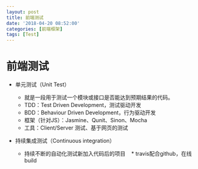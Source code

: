 ```yaml
---
layout: post
title: 前端测试
date: '2018-04-20 08:52:00'
categories: [前端框架]
tags: [Test]
---
```


# 前端测试
  * 单元测试（Unit Test）
    * 就是一段用于测试一个模块或接口是否能达到预期结果的代码。
    * TDD：Test Driven Development，测试驱动开发
    * BDD：Behaviour Driven Development，行为驱动开发
    * 框架（针对JS）：Jasmine、Qunit、Sinon、Mocha
    * 工具：Client/Server 测试、基于网页的测试

  * 持续集成测试（Continuous integration）
    * 持续不断的自动化测试新加入代码后的项目
    * travis配合github，在线build
  
